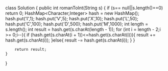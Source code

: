 class Solution {
    public int romanToInt(String s) {
        if (s== null||s.length()==0) return 0;
        HashMap<Character,Integer> hash = new HashMap();
        hash.put('I',1);
        hash.put('V',5);
        hash.put('X',10);
        hash.put('L',50);
        hash.put('C',100);
        hash.put('D',500);
        hash.put('M',1000);
        int length = s.length();
        int result = hash.get(s.charAt(length - 1));
        for (int i = length - 2;i >= 0;i--){
            if (hash.get(s.charAt(i + 1))<=hash.get(s.charAt(i))){
                result += hash.get(s.charAt(i));
            }else{
                result -= hash.get(s.charAt(i));
            }
        }

        return result;
    }
}